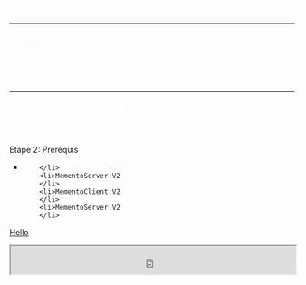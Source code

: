 <div style="color: white ; padding: 10000 px">
Mémento permet la détection de personne sur des photos:
<hr>
<div style="font-family:cursive;margin-top:20;margin-bottom:20">
Par exemple vous avez un mariage et le photographe vous donne un fichier de 2100 photos magnifiques et mémorables de vous et vos amis.
Quel enfer d'aller fouiller partout et de perdre 3h pour retrouver uniquement les photos ou vous apparaissait.
Et bien vous pouvez retrouver vos photos uniquement grâce à un selfie et une photo importée (ajout en cours ) .
</div>
<hr>

La première étape consiste à cloner les 2 fichiers suivants:
<ul>
		<li>MementoClient.V2
		</li>
		<li>MementoServer.V2
		</li>
</ul>
</div>

<span style="font-samily:cursive"><bold>Etape 2: Prérequis</bold></span>

<ul>
		<li>
				
		
		</li>
		<li>MementoServer.V2
		</li>
		<li>MementoClient.V2
		</li>
		<li>MementoServer.V2
		</li>
</ul>

<u> Hello </u>


<iframe id="inlineFrameExample"
  title="Inline Frame Example"
  width="100%"
  height="50"
  src="https://github.com/N4tsoni/Memento.V2/blob/main/terminal_npm.gif"> </iframe>